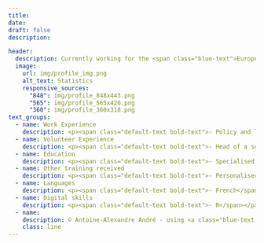 ```yaml
---
title: 
date: 
draft: false
description: 

header:
  description: Currently working for the <span class="blue-text">European Commission</span>, I'm passionate about <span class="blue-text">technologies</span> and <span class="blue-text">European politics</span>.
  image:
    url: img/profile_img.png
    alt_text: Statistics
    responsive_sources:
      "848": img/profile_848x443.png
      "565": img/profile_565x420.png
      "360": img/profile_360x318.png
text_groups:
  - name: Work Experience
    description: <p><span class="default-text bold-text">- Policy and legal officer (former Blue Book trainee)</span> (2021-2022)</p><p><span class="default-text italic-text">European Commission - DG CNECT</span></p><p>Involved in all different work strands of Unit A.2 (AI Policy Development and Coordination), including the work on the proposed legal frameworks (Artificial Intelligence Act and European Chips Act), the Coordinated Plan and Member States AI strategies.</p><br/><p><span class="default-text bold-text">- Co-founder and writer</span> (2022)</p><p><span class="default-text italic-text">DecodeTech</span></p><p>Co-founder of a <a class="blue-text bold-text" href="https://decodetech.eu/">general-audience medium</a> that explores and discusses how technologies are changing societies and impacting our lives.</p><br/><p><span class="default-text bold-text">- Data protection and information security consultant</span> (2020 - 2021)</p><p><span class="default-text italic-text">Brussels-Capital Region - CIRB</span></p><p>Responsible for overseeing the regional institutions' data protection strategies and their implementations to ensure security and compliance with national and European regulations.</p><br/><span class="default-text bold-text">- Researcher in economics</span> (2019 - 2020)</p><p><span class="default-text italic-text">KU Leuven</span></p><p>Researcher in circular economy exploring drivers and barriers to the adoption of Product-Service Systems (PSSs) in the EU.</p>
  - name: Volunteer Experience
    description: <p><span class="default-text bold-text">- Head of a scout unit</span> (2017 - 2022)</p><p><span class="default-text italic-text">Les Scouts ASBL</span></p><p>In charge of leading and supporting the different sections’ staffs (40 counsellors leading 250 young people from 7 to 18 years old).</p><br/><span class="default-text bold-text">- Co-founder</span> (2015 - 2017)</p><p><span class="default-text italic-text">Garden Network</span></p><p>Co-founder of a <a class="blue-text bold-text" href="https://www.youtube.com/watch?v=NoFqLiuCqvA">community startup </a>promoting urban agriculture and circular economy for students.</p></p><br/><p><p><span class="default-text bold-text">- Section leader</span> (2012 - 2016)</p><p><span class="default-text italic-text">Les Scouts ASBL</span></p><p>In charge of a group of 35 children (from 7 to 12 years old) for 3 years and of a group of 30 young adults (17-18 years old) for 1 year.</p>
  - name: Education
    description: <p><span class="default-text bold-text">- Specialised master in international economics</span></p><p><span class="default-text italic-text">Université catholique de Louvain / Université de Namur</span></p><p>Selection of courses taken&#58; Advanced Macroeconomics, International Development, International Trade, Evaluation of Public Interventions, Economic Integration, Economic Growth,...</p><br/><p><span class="default-text bold-text">- Erasmus</span></p><p><span class="default-text italic-text">Università degli Studi di Firenze</span></p><p>Selection of courses taken&#58; History and Politics of Contemporary Africa, Challenges in Global Economy, Politics of Central and Eastern Europe,...</p><br/><p><span class="default-text bold-text">- Master in European studies</span></p><p><span class="default-text italic-text">Université catholique de Louvain / Université Saint-Louis</span></p><p>Selection of courses taken&#58; Political Theories, External Actions, Institutional Law, International Law, International Trade, Economic Integration, Economic Policy,...</p><br/><p><span class="default-text bold-text">- Bachelor in business engineering</span></p><p><span class="default-text italic-text">Université catholique de Louvain</span></p><p>Selection of courses taken&#58; Microeconomics, Macroeconomics, Econometrics, Finance, Chemistry, Physics, Technological Research and Development, Tax Law, Commercial Law, Management,... </p>
  - name: Other training received
    description: <p><span class="default-text bold-text">- Personalised Doctum Colloquium programme in applied economics</span></p><p><span class="default-text italic-text">KU Leuven</span></p><p>As part of my year of research in economics, I took courses of&#58; Advanced Econometrics, Dynamic Methods, Advanced Microeconomics,...</p><br/><p><span class="default-text bold-text">- Data Analyst / Data Scientist / Statistician with R</span></p><p><span class="default-text italic-text">Datacamp</span></p><p>These "career tracks" enable participants to acquire all the R skills necessary to any aspiring data professional or researcher.</p><br/><p><span class="default-text bold-text">- Learning mobility project (Erasmus+)</span></p><p><span class="default-text italic-text">European Commission</span></p><p>Week of lectures and debates organized around the theme "A Global Approach to Migration&#58; Challenges and Opportunities".</p>
  - name: Languages
    description: <p><span class="default-text bold-text">- French</span></p></p><span class="default-text italic-text">Native speaker</span></p><br/><p><span class="default-text bold-text">- English</span></p></p><span class="default-text italic-text">Full professional proficiency</span></p><br/><p><span class="default-text bold-text">- Dutch</span></p></p><span class="default-text italic-text">Professional working proficiency</span></p>
  - name: Digital skills
    description: <p><span class="default-text bold-text">- R</span></p><p><span class="default-text bold-text">- SQL</span></p><p><span class="default-text bold-text">- Microsoft Office</span></p><p><span class="default-text bold-text">- Canva</span></p><p><span class="default-text bold-text">- Basics in web development</span></p><p><span class="default-text bold-text">- Basics in Photoshop / InDesign</span></p><p><span class="default-text bold-text">...</span></p>
  - name:
    description: © Antoine-Alexandre André - using <a class="blue-text bold-text" href="https://gohugo.io/">Hugo</a> and <a class="blue-text bold-text" href="https://github.com/serg/yourfolio">Yourfolio</a>
    class: line
---
```



